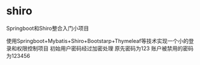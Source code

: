 # shiro
Springboot和Shiro整合入门小项目

使用Springboot+Mybatis+Shiro+Bootstarp+Thymeleaf等技术实现一个小的登录和权限控制项目
初始用户密码经过加密处理 原先密码为123 账户被禁用的密码为123456
